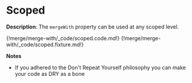 # Scoped

__Description__: The `mergeWith` property can be used at any scoped level. 

{!merge/merge-with/_code/scoped.code.md!}
{!merge/merge-with/_code/scoped.fixture.md!}

__Notes__

+ If you adhered to the Don't Repeat Yourself philosophy you can make your code as DRY as a bone

<div class="cf"></div>
<div class="end"></div>
